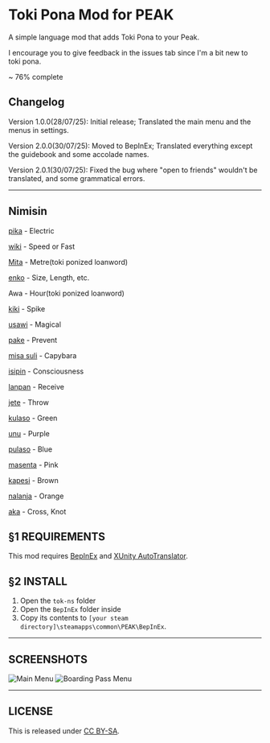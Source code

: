 # Toki Pona Mod for PEAK

A simple language mod that adds Toki Pona to your Peak.

I encourage you to give feedback in the issues tab since I'm a bit new to toki pona.

~ 76% complete

## Changelog
Version 1.0.0(28/07/25): Initial release; Translated the main menu and the menus in settings. 

Version 2.0.0(30/07/25): Moved to BepInEx; Translated everything except the guidebook and some accolade names.

Version 2.0.1(30/07/25): Fixed the bug where "open to friends" wouldn't be translated, and some grammatical errors.

---

## Nimisin
[pika](https://sona.pona.la/wiki/pika) - Electric

[wiki](https://app.glosbe.com/mis_tok/en/wiki) - Speed or Fast

[Mita](https://www.reddit.com/r/tokipona/comments/kjeapa/comment/ggw5zbb/) - Metre(toki ponized loanword)

[enko](https://sona.pona.la/wiki/enko) - Size, Length, etc.

Awa - Hour(toki ponized loanword)

[kiki](https://sona.pona.la/wiki/kiki) - Spike

[usawi](https://sona.pona.la/wiki/usawi) - Magical

[pake](https://sona.pona.la/wiki/pake) - Prevent

[misa suli](https://sona.pona.la/wiki/Nonstandard_animal_words#misa) - Capybara

[isipin](https://sona.pona.la/wiki/isipin) - Consciousness

[lanpan](https://en.wiktionary.org/wiki/Appendix:Toki_Pona/lanpan) - Receive

[jete](https://sona.pona.la/wiki/List_of_marginal_words_in_..._usefulquotes#jete) - Throw

[kulaso](https://sona.pona.la/wiki/Nonstandard_color_words#pulaso,_kulaso,_and_sulaso) - Green

[unu](https://sona.pona.la/wiki/Nonstandard_color_words#unu) - Purple

[pulaso](https://sona.pona.la/wiki/Nonstandard_color_words#pulaso,_kulaso,_and_sulaso) - Blue

[masenta](https://sona.pona.la/wiki/Nonstandard_color_words#masenta) - Pink

[kapesi](https://sona.pona.la/wiki/Nonstandard_color_words#kapesi) - Brown

[nalanja](https://sona.pona.la/wiki/Nonstandard_color_words#nalanja) - Orange

[aka](https://sona.pona.la/wiki/natu#aka) - Cross, Knot


## §1 REQUIREMENTS

This mod requires [BepInEx](https://github.com/BepInEx/BepInEx/releases/tag/v5.4.23.3) and [XUnity AutoTranslator](https://github.com/bbepis/XUnity.AutoTranslator).


## §2 INSTALL

1. Open the `tok-ns` folder
2. Open the `BepInEx` folder inside
3. Copy its contents to `[your steam directory]\steamapps\common\PEAK\BepInEx`.

---

## SCREENSHOTS
 ![Main Menu](https://i.imgur.com/zNivy9D.jpeg "Main Menu")
 ![Boarding Pass Menu](https://i.imgur.com/aYkJj86.jpeg "Boarding Pass Menu")

---

## LICENSE


This is released under [CC BY-SA](https://creativecommons.org/licenses/by-sa/4.0/).
